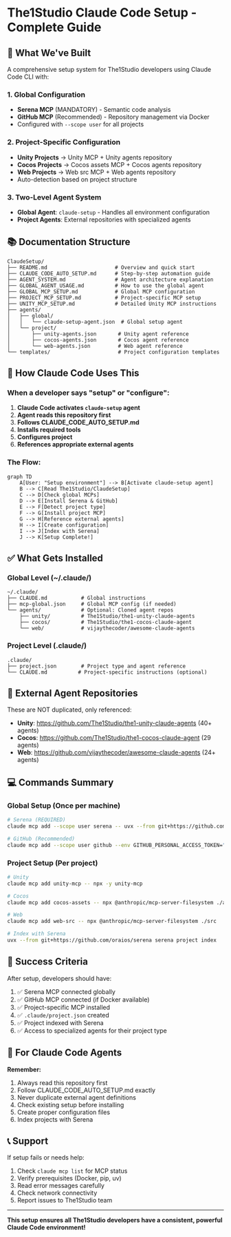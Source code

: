 # The1Studio Claude Code Setup - Complete Guide

## 🎯 What We've Built

A comprehensive setup system for The1Studio developers using Claude Code CLI with:

### 1. **Global Configuration**
- **Serena MCP** (MANDATORY) - Semantic code analysis
- **GitHub MCP** (Recommended) - Repository management via Docker
- Configured with `--scope user` for all projects

### 2. **Project-Specific Configuration**
- **Unity Projects** → Unity MCP + Unity agents repository
- **Cocos Projects** → Cocos assets MCP + Cocos agents repository  
- **Web Projects** → Web src MCP + Web agents repository
- Auto-detection based on project structure

### 3. **Two-Level Agent System**
- **Global Agent**: `claude-setup` - Handles all environment configuration
- **Project Agents**: External repositories with specialized agents

## 📚 Documentation Structure

```
ClaudeSetup/
├── README.md                      # Overview and quick start
├── CLAUDE_CODE_AUTO_SETUP.md      # Step-by-step automation guide
├── AGENT_SYSTEM.md                # Agent architecture explanation
├── GLOBAL_AGENT_USAGE.md          # How to use the global agent
├── GLOBAL_MCP_SETUP.md            # Global MCP configuration
├── PROJECT_MCP_SETUP.md           # Project-specific MCP setup
├── UNITY_MCP_SETUP.md             # Detailed Unity MCP instructions
├── agents/
│   ├── global/
│   │   └── claude-setup-agent.json  # Global setup agent
│   └── project/
│       ├── unity-agents.json       # Unity agent reference
│       ├── cocos-agents.json       # Cocos agent reference
│       └── web-agents.json         # Web agent reference
└── templates/                      # Project configuration templates
```

## 🚀 How Claude Code Uses This

### When a developer says "setup" or "configure":

1. **Claude Code activates `claude-setup` agent**
2. **Agent reads this repository first**
3. **Follows CLAUDE_CODE_AUTO_SETUP.md**
4. **Installs required tools**
5. **Configures project**
6. **References appropriate external agents**

### The Flow:

```mermaid
graph TD
    A[User: "Setup environment"] --> B[Activate claude-setup agent]
    B --> C[Read The1Studio/ClaudeSetup]
    C --> D[Check global MCPs]
    D --> E[Install Serena & GitHub]
    E --> F[Detect project type]
    F --> G[Install project MCP]
    G --> H[Reference external agents]
    H --> I[Create configuration]
    I --> J[Index with Serena]
    J --> K[Setup Complete!]
```

## ✅ What Gets Installed

### Global Level (~/.claude/)
```
~/.claude/
├── CLAUDE.md           # Global instructions
├── mcp-global.json     # Global MCP config (if needed)
└── agents/             # Optional: Cloned agent repos
    ├── unity/          # The1Studio/the1-unity-claude-agents
    ├── cocos/          # The1Studio/the1-cocos-claude-agent
    └── web/            # vijaythecoder/awesome-claude-agents
```

### Project Level (.claude/)
```
.claude/
├── project.json        # Project type and agent reference
└── CLAUDE.md          # Project-specific instructions (optional)
```

## 🔗 External Agent Repositories

These are NOT duplicated, only referenced:

- **Unity**: https://github.com/The1Studio/the1-unity-claude-agents (40+ agents)
- **Cocos**: https://github.com/The1Studio/the1-cocos-claude-agent (29 agents)
- **Web**: https://github.com/vijaythecoder/awesome-claude-agents (24+ agents)

## 💻 Commands Summary

### Global Setup (Once per machine)
```bash
# Serena (REQUIRED)
claude mcp add --scope user serena -- uvx --from git+https://github.com/oraios/serena serena start-mcp-server --context ide-assistant --enable-web-dashboard false

# GitHub (Recommended)
claude mcp add --scope user github --env GITHUB_PERSONAL_ACCESS_TOKEN="your-token" -- docker run -i --rm -e GITHUB_PERSONAL_ACCESS_TOKEN ghcr.io/github/github-mcp-server
```

### Project Setup (Per project)
```bash
# Unity
claude mcp add unity-mcp -- npx -y unity-mcp

# Cocos
claude mcp add cocos-assets -- npx @anthropic/mcp-server-filesystem ./assets

# Web
claude mcp add web-src -- npx @anthropic/mcp-server-filesystem ./src

# Index with Serena
uvx --from git+https://github.com/oraios/serena serena project index
```

## 🎉 Success Criteria

After setup, developers should have:

1. ✅ Serena MCP connected globally
2. ✅ GitHub MCP connected (if Docker available)
3. ✅ Project-specific MCP installed
4. ✅ `.claude/project.json` created
5. ✅ Project indexed with Serena
6. ✅ Access to specialized agents for their project type

## 🤖 For Claude Code Agents

**Remember:**
1. Always read this repository first
2. Follow CLAUDE_CODE_AUTO_SETUP.md exactly
3. Never duplicate external agent definitions
4. Check existing setup before installing
5. Create proper configuration files
6. Index projects with Serena

## 📞 Support

If setup fails or needs help:
1. Check `claude mcp list` for MCP status
2. Verify prerequisites (Docker, pip, uv)
3. Read error messages carefully
4. Check network connectivity
5. Report issues to The1Studio team

---

**This setup ensures all The1Studio developers have a consistent, powerful Claude Code environment!**